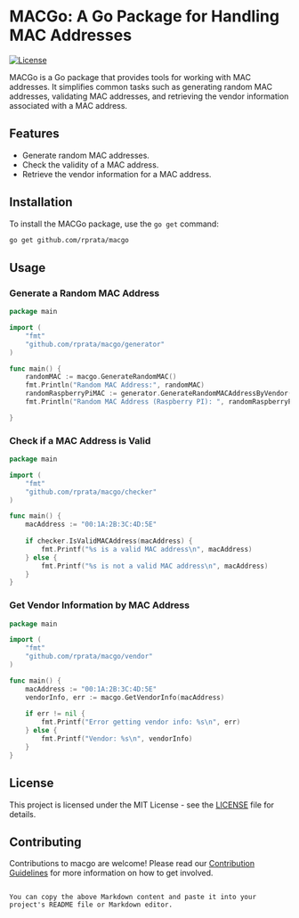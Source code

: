 # MACGo: A Go Package for Handling MAC Addresses

[![License](https://img.shields.io/badge/license-MIT-blue.svg)](https://opensource.org/licenses/MIT)

MACGo is a Go package that provides tools for working with MAC addresses. It simplifies common tasks such as generating random MAC addresses, validating MAC addresses, and retrieving the vendor information associated with a MAC address.

## Features

- Generate random MAC addresses.
- Check the validity of a MAC address.
- Retrieve the vendor information for a MAC address.

## Installation

To install the MACGo package, use the `go get` command:

```bash
go get github.com/rprata/macgo
```

## Usage

### Generate a Random MAC Address

```go
package main

import (
    "fmt"
    "github.com/rprata/macgo/generator"
)

func main() {
    randomMAC := macgo.GenerateRandomMAC()
    fmt.Println("Random MAC Address:", randomMAC)
    randomRaspberryPiMAC := generator.GenerateRandomMACAddressByVendor("raspberry")
    fmt.Println("Random MAC Address (Raspberry PI): ", randomRaspberryPiMAC)

}
```

### Check if a MAC Address is Valid

```go
package main

import (
    "fmt"
    "github.com/rprata/macgo/checker"
)

func main() {
    macAddress := "00:1A:2B:3C:4D:5E"
    
    if checker.IsValidMACAddress(macAddress) {
        fmt.Printf("%s is a valid MAC address\n", macAddress)
    } else {
        fmt.Printf("%s is not a valid MAC address\n", macAddress)
    }
}
```

### Get Vendor Information by MAC Address

```go
package main

import (
    "fmt"
    "github.com/rprata/macgo/vendor"
)

func main() {
    macAddress := "00:1A:2B:3C:4D:5E"
    vendorInfo, err := macgo.GetVendorInfo(macAddress)
    
    if err != nil {
        fmt.Printf("Error getting vendor info: %s\n", err)
    } else {
        fmt.Printf("Vendor: %s\n", vendorInfo)
    }
}
```

## License

This project is licensed under the MIT License - see the [LICENSE](LICENSE) file for details.

## Contributing

Contributions to macgo are welcome! Please read our [Contribution Guidelines](CONTRIBUTING.md) for more information on how to get involved.
```

You can copy the above Markdown content and paste it into your project's README file or Markdown editor.